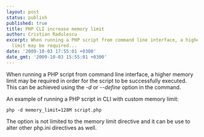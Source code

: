 ```yaml
---
layout: post
status: publish
published: true
title: PHP CLI increase memory limit
author: Cristian Radulescu
excerpt: When running a PHP script from command line interface, a higher memory
  limit may be required...
date: '2009-10-03 17:55:01 +0300'
date_gmt: '2009-10-03 15:55:01 +0300'
---
```

When running a PHP script from command line interface, a higher memory limit may be required in order for the script to be successfully executed. This can be achieved using the *-d* or *--define* option in the command. 

An example of running a PHP script in CLI with custom memory limit:

```shell
php -d memory_limit=128M script.php
```

The option is not limited to the memory limit directive and it can be use to alter other php.ini directives as well.